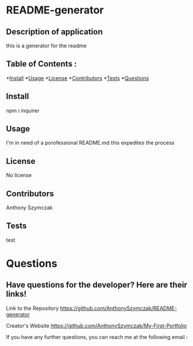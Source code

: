 
# README-generator

## Description of application
this is a generator for the readme

## Table of Contents :
*[Install](#install)
*[Usage](#usage)
*[License](#license)
*[Contributors](#contributors)
*[Tests](#tests)
*[Questions](#questions)
    
## Install
npm i inquirer
## Usage
I'm in need of a porofessional README.md this expedites the process
    

## License
No license
 
 
    
  
## Contributors
Anthony Szymczak
## Tests
test
# Questions
## Have questions for the developer? Here are their links! 
  

Link to the Repository
https://github.com/AnthonySzymczak/README-generator

Creator's Website
https://github.com/AnthonySzymczak/My-First-Portfolio

  If you have any further questions, you can reach me at the following email
  : <Anthony Szymcczak>
